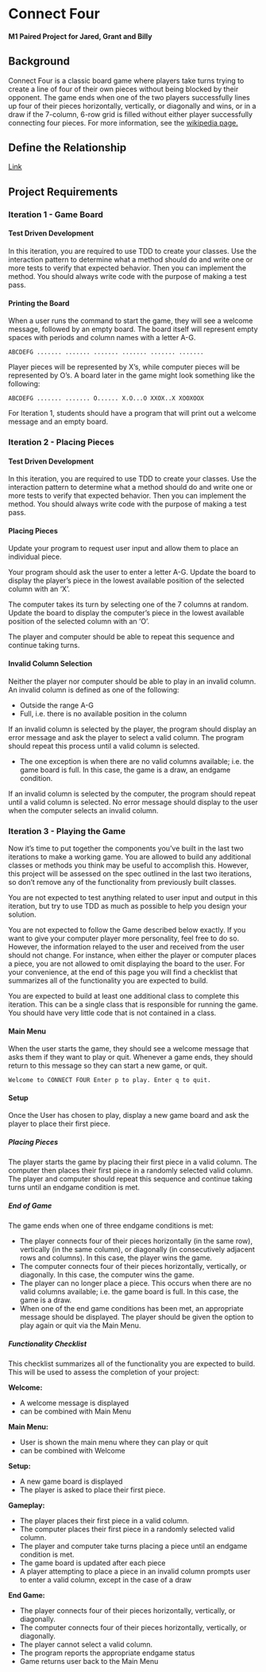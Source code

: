 # Connect Four
#### M1 Paired Project for Jared, Grant and Billy

## Background
Connect Four is a classic board game where players take turns trying to create a line of four of their own pieces without being blocked by their opponent. The game ends when one of the two players successfully lines up four of their pieces horizontally, vertically, or diagonally and wins, or in a draw if the 7-column, 6-row grid is filled without either player successfully connecting four pieces. For more information, see the [wikipedia page.](https://en.wikipedia.org/wiki/Connect_Four)

## Define the Relationship
[Link](https://docs.google.com/document/d/1PoO11jP4w_6_PDE6iA2xUt1byjFnKn1iTOVzOwEFruo/edit)

## Project Requirements
### Iteration 1 - Game Board
#### Test Driven Development
In this iteration, you are required to use TDD to create your classes. Use the interaction pattern to determine what a method should do and write one or more tests to verify that expected behavior. Then you can implement the method. You should always write code with the purpose of making a test pass.

#### Printing the Board
When a user runs the command to start the game, they will see a welcome message, followed by an empty board. The board itself will represent empty spaces with periods and column names with a letter A-G.

`ABCDEFG
.......
.......
.......
.......
.......
.......`

Player pieces will be represented by X’s, while computer pieces will be represented by O’s. A board later in the game might look something like the following:

`ABCDEFG
.......
.......
O......
X.O...O
XXOX..X
XOOXOOX`

For Iteration 1, students should have a program that will print out a welcome message and an empty board.

### Iteration 2 - Placing Pieces
#### Test Driven Development
In this iteration, you are required to use TDD to create your classes. Use the interaction pattern to determine what a method should do and write one or more tests to verify that expected behavior. Then you can implement the method. You should always write code with the purpose of making a test pass.

#### Placing Pieces
Update your program to request user input and allow them to place an individual piece.

Your program should ask the user to enter a letter A-G. Update the board to display the player’s piece in the lowest available position of the selected column with an ‘X’.

The computer takes its turn by selecting one of the 7 columns at random. Update the board to display the computer’s piece in the lowest available position of the selected column with an ‘O’.

The player and computer should be able to repeat this sequence and continue taking turns.

#### Invalid Column Selection
Neither the player nor computer should be able to play in an invalid column. An invalid column is defined as one of the following:
- Outside the range A-G
- Full, i.e. there is no available position in the column
  
If an invalid column is selected by the player, the program should display an error message and ask the player to select a valid column. The program should repeat this process until a valid column is selected.
- The one exception is when there are no valid columns available; i.e. the game board is full. In this case, the game is a draw, an endgame condition.
  
If an invalid column is selected by the computer, the program should repeat until a valid column is selected. No error message should display to the user when the computer selects an invalid column.

### Iteration 3 - Playing the Game

Now it’s time to put together the components you’ve built in the last two iterations to make a working game. You are allowed to build any additional classes or methods you think may be useful to accomplish this. However, this project will be assessed on the spec outlined in the last two iterations, so don’t remove any of the functionality from previously built classes.

You are not expected to test anything related to user input and output in this iteration, but try to use TDD as much as possible to help you design your solution.

You are not expected to follow the Game described below exactly. If you want to give your computer player more personality, feel free to do so. However, the information relayed to the user and received from the user should not change. For instance, when either the player or computer places a piece, you are not allowed to omit displaying the board to the user. For your convenience, at the end of this page you will find a checklist that summarizes all of the functionality you are expected to build.

You are expected to build at least one additional class to complete this iteration. This can be a single class that is responsible for running the game. You should have very little code that is not contained in a class.

#### Main Menu
When the user starts the game, they should see a welcome message that asks them if they want to play or quit. Whenever a game ends, they should return to this message so they can start a new game, or quit.

`Welcome to CONNECT FOUR
Enter p to play. Enter q to quit.`

#### Setup
Once the User has chosen to play, display a new game board and ask the player to place their first piece.

##### Placing Pieces
The player starts the game by placing their first piece in a valid column. The computer then places their first piece in a randomly selected valid column. The player and computer should repeat this sequence and continue taking turns until an endgame condition is met.

##### End of Game
The game ends when one of three endgame conditions is met:
- The player connects four of their pieces horizontally (in the same row), vertically (in the same column), or diagonally (in consecutively adjacent rows and columns). In this case, the player wins the game.
- The computer connects four of their pieces horizontally, vertically, or diagonally. In this case, the computer wins the game.
- The player can no longer place a piece. This occurs when there are no valid columns available; i.e. the game board is full. In this case, the game is a draw.
- When one of the end game conditions has been met, an appropriate message should be displayed. The player should be given the option to play again or quit via the Main Menu.

##### Functionality Checklist
This checklist summarizes all of the functionality you are expected to build. This will be used to assess the completion of your project:

**Welcome:**
- A welcome message is displayed
- can be combined with Main Menu
  
**Main Menu:**
- User is shown the main menu where they can play or quit
- can be combined with Welcome

**Setup:**
- A new game board is displayed
- The player is asked to place their first piece.

**Gameplay:**
- The player places their first piece in a valid column.
- The computer places their first piece in a randomly selected valid column.
- The player and computer take turns placing a piece until an endgame condition is met.
- The game board is updated after each piece
- A player attempting to place a piece in an invalid column prompts user to enter a valid column, except in the case of a draw

**End Game:**
- The player connects four of their pieces horizontally, vertically, or diagonally.
- The computer connects four of their pieces horizontally, vertically, or diagonally.
- The player cannot select a valid column.
- The program reports the appropriate endgame status
- Game returns user back to the Main Menu
